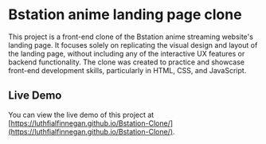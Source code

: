# Bstation anime landing page clone

This project is a front-end clone of the Bstation anime streaming website's landing page. It focuses solely on replicating the visual design and layout of the landing page, without including any of the interactive UX features or backend functionality. The clone was created to practice and showcase front-end development skills, particularly in HTML, CSS, and JavaScript.

## Live Demo

You can view the live demo of this project at [https://luthfialfinnegan.github.io/Bstation-Clone/](https://luthfialfinnegan.github.io/Bstation-Clone/).
